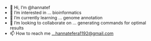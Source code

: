 - 👋 Hi, I’m @hannatef
- 👀 I’m interested in ... bioinformatics
- 🌱 I’m currently learning ... genome annotation 
- 💞️ I’m looking to collaborate on ... generating commands for optimal results 
- 📫 How to reach me ...hannatefera1192@gmail.com

<!---
hannatef/hannatef is a ✨ special ✨ repository because its `README.md` (this file) appears on your GitHub profile.
You can click the Preview link to take a look at your changes.
--->
